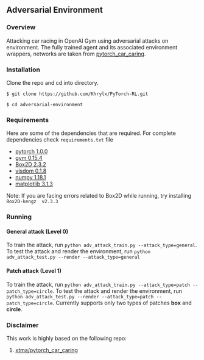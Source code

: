 ## Adversarial Environment

### Overview
Attacking car racing in OpenAI Gym using adversarial attacks on environment. The fully trained agent and its associated environment wrappers, networks are taken from [pytorch_car_caring](https://github.com/xtma/pytorch_car_caring).

### Installation
Clone the repo and cd into directory.

```$ git clone https://github.com/Khrylx/PyTorch-RL.git```

```$ cd adversarial-environment```
### Requirements
Here are some of the dependencies that are required. For complete dependencies check ```requirements.txt``` file
- [pytorch 1.0.0](https://pytorch.org/)
- [gym 0.15.4](https://github.com/openai/gym)
- [Box2D 2.3.2](https://box2d.org)
- [visdom 0.1.8](https://github.com/facebookresearch/visdom)
- [numpy 1.18.1](https://numpy.org)
- [matplotlib 3.1.3](https://matplotlib.org)

Note: If you are facing errors related to Box2D while running, try installing ```Box2D-kengz  v2.3.3```

### Running
#### General attack (Level 0)
To train the attack, run ```python adv_attack_train.py --attack_type=general```. To test the attack and render the environment, run ```python adv_attack_test.py --render --attack_type=general```
#### Patch attack (Level 1)
To train the attack, run ```python adv_attack_train.py --attack_type=patch --patch_type=circle```. To test the attack and render the environment, run ```python adv_attack_test.py --render --attack_type=patch --patch_type=circle```. Currently supports only two types of patches **box** and **circle**.

### Disclaimer
This work is highly based on the following repo:
1. [xtma/pytorch_car_caring](https://github.com/xtma/pytorch_car_caring)